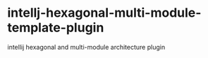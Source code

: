 # intellj-hexagonal-multi-module-template-plugin
intellij hexagonal and multi-module architecture plugin
